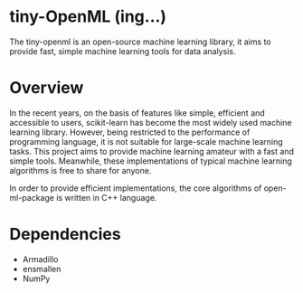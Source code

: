 # tiny-OpenML (ing...)
The tiny-openml is an open-source machine learning library, it aims to provide fast, simple machine learning tools for data analysis. 


# Overview
In the recent years, on the basis of features like simple, efficient and accessible to users, scikit-learn has become the most widely used machine learning library. However, being restricted to the performance of programming language, it is not suitable for large-scale machine learning tasks. This project aims to provide machine learning amateur with a fast and simple tools. Meanwhile, these implementations of typical machine learning algorithms is free to share for anyone.

In order to provide efficient implementations, the core algorithms of open-ml-package is written in C++ language. 


# Dependencies

- Armadillo
- ensmallen
- NumPy

